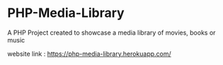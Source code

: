 # PHP-Media-Library
A PHP Project created to showcase a media library of movies, books or music

website link : https://php-media-library.herokuapp.com/

